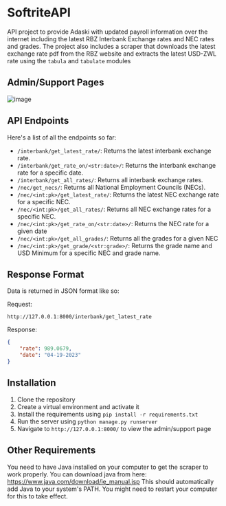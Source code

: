 # SoftriteAPI
API project to provide Adaski with updated payroll information over the internet including the latest RBZ Interbank Exchange rates and NEC rates and grades. 
The project also includes a scraper that downloads the latest exchange rate pdf from the RBZ website and extracts the latest USD-ZWL rate using the `tabula` and `tabulate` modules

## Admin/Support Pages

![image](https://user-images.githubusercontent.com/63872314/233022466-f06524ca-dc91-4339-992c-7487b6d9c571.png)

## API Endpoints
Here's a list of all the endpoints so far:

-	`/interbank/get_latest_rate/`: Returns the latest interbank exchange rate.
-	`/interbank/get_rate_on/<str:date>/`: Returns the interbank exchange rate for a specific date.
-	`/interbank/get_all_rates/`: Returns all interbank exchange rates.
-	`/nec/get_necs/`: Returns all National Employment Councils (NECs).
-	`/nec/<int:pk>/get_latest_rate/`: Returns the latest NEC exchange rate for a specific NEC.
-	`/nec/<int:pk>/get_all_rates/`: Returns all NEC exchange rates for a specific NEC.
-   `/nec/<int:pk>/get_rate_on/<str:date>/`: Returns the NEC rate for a given date
-   `/nec/<int:pk>/get_all_grades/`: Returns all the grades for a given NEC
-   `/nec/<int:pk>/get_grade/<str:grade>/`: Returns the grade name and USD Minimum for a specific NEC and grade name.

## Response Format
Data is returned in JSON format like so:

Request: 
```url
http://127.0.0.1:8000/interbank/get_latest_rate
```

Response:
```json
{
    "rate": 989.0679,
    "date": "04-19-2023"
}
```

## Installation

1. Clone the repository
2. Create a virtual environment and activate it
3. Install the requirements using `pip install -r requirements.txt`
4. Run the server using `python manage.py runserver`
5. Navigate to `http://127.0.0.1:8000/` to view the admin/support page

## Other Requirements

You need to have Java installed on your computer to get the scraper to work properly.
You can download java from here: https://www.java.com/download/ie_manual.jsp
This should automatically add Java to your system's PATH.
You might need to restart your computer for this to take effect.
